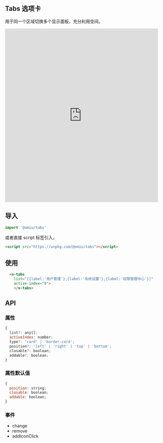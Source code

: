 ## Tabs 选项卡 

用于同一个区域切换多个显示面板，充分利用空间。

<iframe height="572" style="width: 100%;" scrolling="no" title="OMIU Tabs" src="https://codepen.io/omijs/embed/XWmjyXK?height=572&theme-id=dark&default-tab=html,result" frameborder="no" allowtransparency="true" allowfullscreen="true" loading="lazy">
  See the Pen <a href='https://codepen.io/omijs/pen/XWmjyXK'>OMIU Tabs</a> by OMI
  (<a href='https://codepen.io/omijs'>@omijs</a>) on <a href='https://codepen.io'>CodePen</a>.
</iframe>

## 导入

```js
import '@omiu/tabs'
```

或者直接 script 标签引入。


```html
<script src="https://unpkg.com/@omiu/tabs"></script>
```

## 使用

```html
  <o-tabs 
    list="[{label:'用户管理'},{label:'系统设置'},{label:'权限管理中心'}]" 
    active-index="0">
	</o-tabs>
```


## API

### 属性

```jsx
{
  list?: any[];
  activeIndex: number;
  type?: 'card' | 'border-card';
  position?: 'left' | 'right' | 'top' | 'bottom';
  closable?: boolean;
  addable?: boolean;
}
```

### 属性默认值

```jsx
{
  position: string;
  closable: boolean;
  addable: boolean;
}
```

### 事件

* change
* remove
* addIconClick
